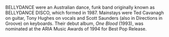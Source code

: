 BELLYDANCE were an Australian dance, funk band originally known as BELLYDANCE DISCO, which formed in 1987. Mainstays were Ted Cavanagh on guitar, Tony Hughes on vocals and Scott Saunders (also in Directions in Groove) on keyboards. Their debut album, _One Blood_ (1993), was nominated at the ARIA Music Awards of 1994 for Best Pop Release.
